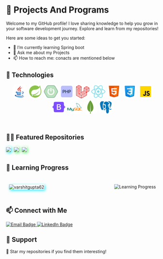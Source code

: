 # 📡 Projects And Programs

Welcome to my GitHub profile! I love sharing knowledge to help you grow in your software development journey. Explore and learn from my repositories!

Here are some ideas to get you started:

- 🌱 I’m currently learning Spring boot
- 💬 Ask me about my Projects
- 📫 How to reach me: conacts are mentioned below

## 🚀 Technologies

<p align="center">
  <img src="./images/java.png" alt="Languages" style="border-radius: 15px;"/>
  <img src="./images/spring.png" alt="Frameworks" style="border-radius: 15px;"/>
  <img src="./images/spring-boot.png" alt="Databases" style="border-radius: 15px;"/>
  <img src="./images/php.png" alt="Tools" style="border-radius: 15px;"/>
  <img src="./images/laravel.png" alt="Tools" style="border-radius: 15px;"/>
  <img src="./images/react.png" alt="Tools" style="border-radius: 15px;"/>
  <img src="./images/html.png" alt="Tools" style="border-radius: 15px;"/>
  <img src="./images/css.png" alt="Tools" style="border-radius: 15px;"/>
  <img src="./images/js.png" alt="Tools" style="border-radius: 15px;"/>
  <img src="./images/bootstrap.png" alt="Tools" style="border-radius: 15px;"/>
  <img src="./images/mysql.png" alt="Tools" style="border-radius: 15px;"/>
  <img src="./images/mongo.png" alt="Tools" style="border-radius: 15px;"/>
  <img src="./images/postgres.png" alt="Tools" style="border-radius: 15px;"/>
</p>

<br/>

## 🍋‍🟩 Featured Repositories
<div style="display: flex;flex-direction: column; grid-gap: 10px;">
    <div style="display: flex; grid-gap: 10px;">
         <a style="box-shadow: 3px 3px 10px #20edff;" href="https://github.com/ProjectsAndPrograms/AnalyserOrange">
            <img align="center" src="https://github-readme-stats.vercel.app/api/pin/?username=ProjectsAndPrograms&repo=AnalyserOrange&theme=default" />
        </a>
         <a style="box-shadow: 3px 3px 10px #58ff70;" href="https://github.com/ProjectsAndPrograms/contacts-manager">
            <img align="center" src="https://github-readme-stats.vercel.app/api/pin/?username=ProjectsAndPrograms&repo=contacts-manager&theme=default" />
        </a>
         <a style="box-shadow: 3px 3px 10px #58ff70;" href="https://github.com/ProjectsAndPrograms/Ideas">
            <img align="center" src="https://github-readme-stats.vercel.app/api/pin/?username=ProjectsAndPrograms&repo=Ideas&theme=default" />
        </a>
    </div>
    <div style="display: flex; grid-gap: 10px;">
    </div>
    
</div>
   
## 🐎 Learning Progress

<div style="display: flex; justify-content: space-between; align-items: center;">
  <div style="margin: 10px;">
    <p>
      <img align="center" style="box-shadow: 3px 3px 10px #20edff;"  src="https://github-readme-stats.vercel.app/api?username=ProjectsAndPrograms&show_icons=true&locale=en" alt="varshitgupta62" />
    </p>
  </div>
  <div style="margin: 10px;">
    <p>
      <img src="https://quickchart.io/chart?c={type:'doughnut',data:{labels:['Java','PHP','JavaScript','Python'],datasets:[{data:[40,30,20,10],backgroundColor:['%23FF4F4F','%232FFF30','%23FACB5F','%2320EDFF']}]},options:{plugins:{doughnutlabel:{labels:[{text:'Languages',font:{size:23}}]}}}}" alt="Learning Progress" style="width: 400px;"/>
    </p>
  </div>
</div>

## 📫 Connect with Me

<p align="left">
  <a href="mailto:your.suraj2002fake@gmail.com">
    <img src="https://img.shields.io/badge/Email-your.shubhamkumarmaurya786@gmail.com-red?style=for-the-badge" alt="Email Badge"/>
  </a>
  <a href="https://www.linkedin.com/in/shubham-kumar-277bba278/">
    <img src="https://img.shields.io/badge/LinkedIn-shubham_kumar_277bba278-blue?style=for-the-badge" alt="LinkedIn Badge"/>
  </a>
</p>

## 💚 Support
<p align="left">
  🌟 Star my repositories if you find them interesting!
</p>
